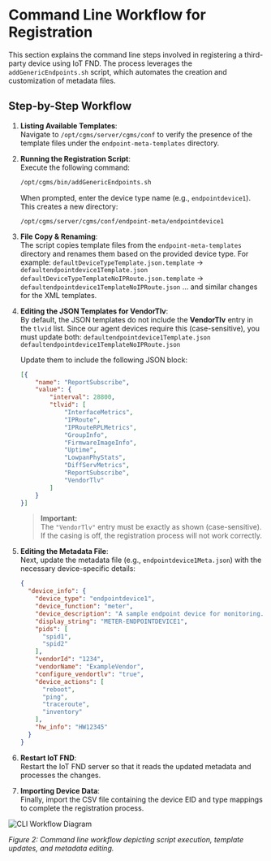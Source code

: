 # Command Line Workflow for Registration

This section explains the command line steps involved in registering a third-party device using IoT FND. The process leverages the `addGenericEndpoints.sh` script, which automates the creation and customization of metadata files.

## Step-by-Step Workflow

1. **Listing Available Templates**:  
   Navigate to `/opt/cgms/server/cgms/conf` to verify the presence of the template files under the `endpoint-meta-templates` directory.

2. **Running the Registration Script**:  
   Execute the following command:
   ```bash
   /opt/cgms/bin/addGenericEndpoints.sh
   ```
   When prompted, enter the device type name (e.g., `endpointdevice1`). This creates a new directory:
   ```
   /opt/cgms/server/cgms/conf/endpoint-meta/endpointdevice1
   ```

3. **File Copy & Renaming**:  
   The script copies template files from the `endpoint-meta-templates` directory and renames them based on the provided device type. For example:
   `defaultDeviceTypeTemplate.json.template` → `defaultendpointdevice1Template.json`
   `defaultDeviceTypeTemplateNoIPRoute.json.template` → `defaultendpointdevice1TemplateNoIPRoute.json`
   ... and similar changes for the XML templates.

4. **Editing the JSON Templates for VendorTlv**:  
   By default, the JSON templates do not include the **VendorTlv** entry in the `tlvid` list. Since our agent devices require this (case-sensitive), you must update both:
   `defaultendpointdevice1Template.json`
   `defaultendpointdevice1TemplateNoIPRoute.json`
   
   Update them to include the following JSON block:
   
   ```json
   [{
       "name": "ReportSubscribe",
       "value": {
           "interval": 28800,
           "tlvid": [
               "InterfaceMetrics",
               "IPRoute",
               "IPRouteRPLMetrics",
               "GroupInfo",
               "FirmwareImageInfo",
               "Uptime",
               "LowpanPhyStats",
               "DiffServMetrics",
               "ReportSubscribe",
               "VendorTlv"
           ]
       }
   }]
   ```
   
   > **Important:**  
   > The `"VendorTlv"` entry must be exactly as shown (case-sensitive). If the casing is off, the registration process will not work correctly.

5. **Editing the Metadata File**:  
   Next, update the metadata file (e.g., `endpointdevice1Meta.json`) with the necessary device-specific details:
   
   ```json
   {
     "device_info": {
       "device_type": "endpointdevice1",
       "device_function": "meter",
       "device_description": "A sample endpoint device for monitoring.",
       "display_string": "METER-ENDPOINTDEVICE1",
       "pids": [
         "spid1",
         "spid2"
       ],
       "vendorId": "1234",
       "vendorName": "ExampleVendor",
       "configure_vendortlv": "true",
       "device_actions": [
         "reboot",
         "ping",
         "traceroute",
         "inventory"
       ],
       "hw_info": "HW12345"
     }
   }
   ```

6. **Restart IoT FND**:  
   Restart the IoT FND server so that it reads the updated metadata and processes the changes.

7. **Importing Device Data**:  
   Finally, import the CSV file containing the device EID and type mappings to complete the registration process.

![CLI Workflow Diagram](images/cli_workflow.png)

*Figure 2: Command line workflow depicting script execution, template updates, and metadata editing.*
